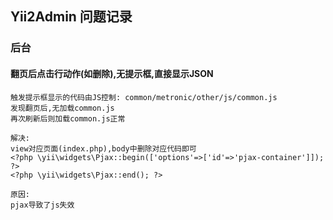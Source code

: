 ## Yii2Admin 问题记录

### 后台

#### 翻页后点击行动作(如删除),无提示框,直接显示JSON
~~~
触发提示框显示的代码由JS控制: common/metronic/other/js/common.js
发现翻页后,无加载common.js
再次刷新后则加载common.js正常

解决:
view对应页面(index.php),body中删除对应代码即可
<?php \yii\widgets\Pjax::begin(['options'=>['id'=>'pjax-container']]); ?>
<?php \yii\widgets\Pjax::end(); ?>

原因:
pjax导致了js失效
~~~